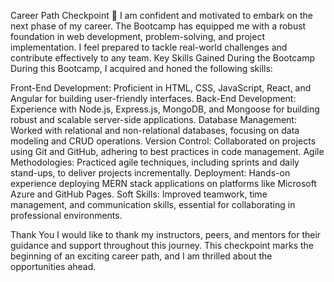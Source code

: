 Career Path Checkpoint 🚀
I am confident and motivated to embark on the next phase of my career. The Bootcamp has equipped me with a robust foundation in web development, problem-solving, and project implementation. I feel prepared to tackle real-world challenges and contribute effectively to any team.
Key Skills Gained During the Bootcamp
During this Bootcamp, I acquired and honed the following skills:

Front-End Development: Proficient in HTML, CSS, JavaScript, React, and Angular for building user-friendly interfaces.
Back-End Development: Experience with Node.js, Express.js, MongoDB, and Mongoose for building robust and scalable server-side applications.
Database Management: Worked with relational and non-relational databases, focusing on data modeling and CRUD operations.
Version Control: Collaborated on projects using Git and GitHub, adhering to best practices in code management.
Agile Methodologies: Practiced agile techniques, including sprints and daily stand-ups, to deliver projects incrementally.
Deployment: Hands-on experience deploying MERN stack applications on platforms like Microsoft Azure and GitHub Pages.
Soft Skills: Improved teamwork, time management, and communication skills, essential for collaborating in professional environments.

Thank You
I would like to thank my instructors, peers, and mentors for their guidance and support throughout this journey. This checkpoint marks the beginning of an exciting career path, and I am thrilled about the opportunities ahead.
